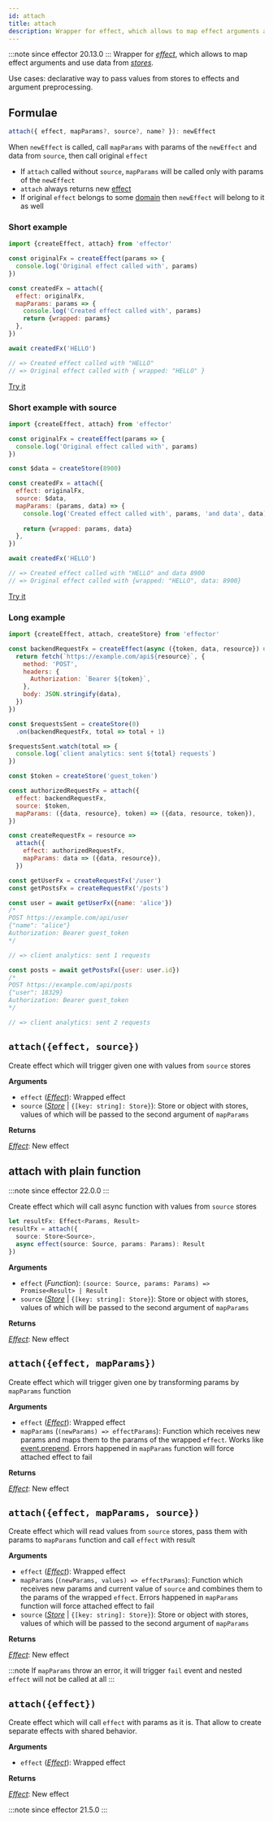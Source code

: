 ```yaml
---
id: attach
title: attach
description: Wrapper for effect, which allows to map effect arguments and use data from stores.
---
```


:::note since
effector 20.13.0
:::
Wrapper for [_effect_](Effect.md), which allows to map effect arguments and use data from [_stores_](Store.md).

Use cases: declarative way to pass values from stores to effects and argument preprocessing.

## Formulae

```ts
attach({ effect, mapParams?, source?, name? }): newEffect
```

When `newEffect` is called, call `mapParams` with params of the `newEffect` and data from `source`, then call original `effect`

- If `attach` called without `source`, `mapParams` will be called only with params of the `newEffect`
- `attach` always returns new [effect](Effect.md)
- If original `effect` belongs to some [domain](./Domain.md) then `newEffect` will belong to it as well

### Short example

```js
import {createEffect, attach} from 'effector'

const originalFx = createEffect(params => {
  console.log('Original effect called with', params)
})

const createdFx = attach({
  effect: originalFx,
  mapParams: params => {
    console.log('Created effect called with', params)
    return {wrapped: params}
  },
})

await createdFx('HELLO')

// => Created effect called with "HELLO"
// => Original effect called with { wrapped: "HELLO" }
```

[Try it](https://share.effector.dev/cZmRaxG8)

### Short example with source

```js
import {createEffect, attach} from 'effector'

const originalFx = createEffect(params => {
  console.log('Original effect called with', params)
})

const $data = createStore(8900)

const createdFx = attach({
  effect: originalFx,
  source: $data,
  mapParams: (params, data) => {
    console.log('Created effect called with', params, 'and data', data)
    
    return {wrapped: params, data}
  },
})

await createdFx('HELLO')

// => Created effect called with "HELLO" and data 8900
// => Original effect called with {wrapped: "HELLO", data: 8900}
```

[Try it](https://share.effector.dev/oVaMPwos)

### Long example

```js
import {createEffect, attach, createStore} from 'effector'

const backendRequestFx = createEffect(async ({token, data, resource}) => {
  return fetch(`https://example.com/api${resource}`, {
    method: 'POST',
    headers: {
      Authorization: `Bearer ${token}`,
    },
    body: JSON.stringify(data),
  })
})

const $requestsSent = createStore(0)
  .on(backendRequestFx, total => total + 1)

$requestsSent.watch(total => {
  console.log(`client analytics: sent ${total} requests`)
})

const $token = createStore('guest_token')

const authorizedRequestFx = attach({
  effect: backendRequestFx,
  source: $token,
  mapParams: ({data, resource}, token) => ({data, resource, token}),
})

const createRequestFx = resource =>
  attach({
    effect: authorizedRequestFx,
    mapParams: data => ({data, resource}),
  })

const getUserFx = createRequestFx('/user')
const getPostsFx = createRequestFx('/posts')

const user = await getUserFx({name: 'alice'})
/*
POST https://example.com/api/user
{"name": "alice"}
Authorization: Bearer guest_token
*/

// => client analytics: sent 1 requests

const posts = await getPostsFx({user: user.id})
/*
POST https://example.com/api/posts
{"user": 18329}
Authorization: Bearer guest_token
*/

// => client analytics: sent 2 requests
```

## `attach({effect, source})`

Create effect which will trigger given one with values from `source` stores

**Arguments**

- `effect` ([_Effect_](Effect.md)): Wrapped effect
- `source` ([_Store_](Store.md) | `{[key: string]: Store}`): Store or object with stores, values of which will be passed to the second argument of `mapParams`

**Returns**

[_Effect_](Effect.md): New effect

## attach with plain function

:::note since
effector 22.0.0
:::

Create effect which will call async function with values from `source` stores

```ts
let resultFx: Effect<Params, Result>
resultFx = attach({
  source: Store<Source>,
  async effect(source: Source, params: Params): Result
})
```

**Arguments**

- `effect` (_Function_): `(source: Source, params: Params) => Promise<Result> | Result`
- `source` ([_Store_](Store.md) | `{[key: string]: Store}`): Store or object with stores, values of which will be passed to the second argument of `mapParams`

**Returns**

[_Effect_](Effect.md): New effect

## `attach({effect, mapParams})`

Create effect which will trigger given one by transforming params by `mapParams` function

**Arguments**

- `effect` ([_Effect_](Effect.md)): Wrapped effect
- `mapParams` (`(newParams) => effectParams`): Function which receives new params and maps them to the params of the wrapped `effect`. Works like [event.prepend](Event.md#prependfn). Errors happened in `mapParams` function will force attached effect to fail

**Returns**

[_Effect_](Effect.md): New effect

## `attach({effect, mapParams, source})`

Create effect which will read values from `source` stores, pass them with params to `mapParams` function and call `effect` with result

**Arguments**

- `effect` ([_Effect_](Effect.md)): Wrapped effect
- `mapParams` (`(newParams, values) => effectParams`): Function which receives new params and current value of `source` and combines them to the params of the wrapped `effect`. Errors happened in `mapParams` function will force attached effect to fail
- `source` ([_Store_](Store.md) | `{[key: string]: Store}`): Store or object with stores, values of which will be passed to the second argument of `mapParams`

**Returns**

[_Effect_](Effect.md): New effect

:::note
If `mapParams` throw an error, it will trigger `fail` event and nested `effect` will not be called at all
:::

## `attach({effect})`

Create effect which will call `effect` with params as it is. That allow to create separate effects with shared behavior.

**Arguments**

- `effect` ([_Effect_](Effect.md)): Wrapped effect

**Returns**

[_Effect_](Effect.md): New effect

:::note since
effector 21.5.0
:::

